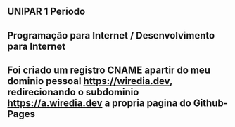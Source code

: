 ## UNIPAR 1 Periodo
## Programação para Internet / Desenvolvimento para Internet
##
## Foi criado um registro CNAME apartir do meu dominio pessoal https://wiredia.dev, redirecionando o subdominio https://a.wiredia.dev a propria pagina do Github-Pages
